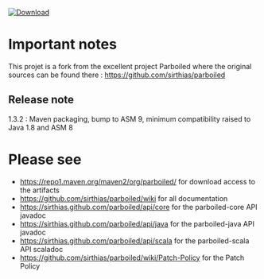 [ ![Download](https://api.bintray.com/packages/byoskill/byoskill-parboiled/parboiled/images/download.svg) ](https://bintray.com/byoskill/byoskill-parboiled/parboiled/_latestVersion)

# Important notes

This projet is a fork from the excellent project Parboiled where the original sources can be found there : https://github.com/sirthias/parboiled

## Release note 

1.3.2 : Maven packaging, bump to ASM 9, minimum compatibility raised to Java 1.8 and ASM 8

# Please see

* <https://repo1.maven.org/maven2/org/parboiled/> for download access to the artifacts
* <https://github.com/sirthias/parboiled/wiki> for all documentation
* <https://sirthias.github.com/parboiled/api/core> for the parboiled-core API javadoc
* <https://sirthias.github.com/parboiled/api/java> for the parboiled-java API javadoc
* <https://sirthias.github.com/parboiled/api/scala> for the parboiled-scala API scaladoc
* <https://github.com/sirthias/parboiled/wiki/Patch-Policy> for the Patch Policy
